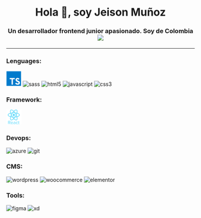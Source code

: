   <h1 align="center">Hola 👋, soy Jeison Muñoz</h1>
    <h3 align="center">
      Un desarrollador frontend junior apasionado. Soy de Colombia  <img width="20px" src="https://cdn-icons-png.flaticon.com/512/203/203041.png" atl="colombia flag">
    </h3>
    <hr>
    <h3 align="left">Lenguages:</h3>
    <p align="left">
    <img
      src="https://raw.githubusercontent.com/devicons/devicon/master/icons/typescript/typescript-original.svg"
      alt="typescript"
      width="40"
      height="40"
    />   <img
      src="https://www.vectorlogo.zone/logos/sass-lang/sass-lang-icon.svg"
      alt="sass"
      width="40"
      height="40"
    />   <img
      src="https://cdn.worldvectorlogo.com/logos/html-1.svg"
      alt="html5"
      width="40"
      height="40 "
    />   <img
      src="https://cdn.worldvectorlogo.com/logos/javascript-1.svg"
      alt="javascript"
      width="40"
      height="40"
    /> <img
      src="https://cdn.worldvectorlogo.com/logos/css-3.svg"
      alt="css3"
      width="40"
      height="40"
    />
    </p>
    <h3 align="left">Framework:</h3>
     <p align="left">
    <img
      src="https://raw.githubusercontent.com/devicons/devicon/master/icons/react/react-original-wordmark.svg"
      alt="react"
      width="40"
      height="40"
    />
    </p>
    <h3 align="left">Devops:</h3>
     <p align="left">
    <img
      src="https://www.vectorlogo.zone/logos/microsoft_azure/microsoft_azure-icon.svg"
      alt="azure"
      width="40"
      height="40"
    />   <img
      src="https://www.vectorlogo.zone/logos/git-scm/git-scm-icon.svg"
      alt="git"
      width="40"
      height="40"
    />
    </P>
    <h3 align="left">CMS:</h3>
     <p align="left">
    <img
      src="https://cdn.worldvectorlogo.com/logos/wordpress-icon-1.svg"
      alt="wordpress"
      width="40"
      height="40"
    />   <img
      src="https://cdn.worldvectorlogo.com/logos/woocommerce.svg"
      alt="woocommerce"
      width="40"
      height="40"
    />   <img
      src="https://cdn4.iconfinder.com/data/icons/logos-and-brands/512/109_Elementor_logo_logos-512.png"
      alt="elementor"
      width="40"
      height="40"
    />
    </p>
    <h3 align="left">Tools:</h3>
     <p align="left">
    <img
      src="https://www.vectorlogo.zone/logos/figma/figma-icon.svg"
      alt="figma"
      width="40"
      height="40"
    />   <img
      src="https://cdn.worldvectorlogo.com/logos/adobe-xd-2.svg"
      alt="xd"
      width="40"
      height="40"
    />
    </p>
